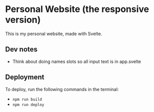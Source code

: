 # Personal Website (the responsive version)
This is my personal website, made with Svelte.

## Dev notes
- Think about doing names slots so all input text is in app.svelte

## Deployment

To deploy, run the following commands in the terminal:
- ```npm run build```
- ```npm run deploy```
